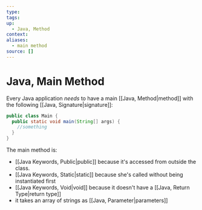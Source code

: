 ```yaml
---
type:
tags:
up:
  - Java, Method
context:
aliases:
  - main method
source: []
---
```


# Java, Main Method

Every Java application _needs_ to have a main [[Java, Method|method]] with the following [[Java, Signature|signature]]:
```java
public class Main {
  public static void main(String[] args) {
    //something
  }
}
```

The main method is:
- [[Java Keywords, Public|public]] because it's accessed from outside the class.
- [[Java Keywords, Static|static]] because she's called without being instantiated first
- [[Java Keywords, Void|void]] because it doesn't have a [[Java, Return Type|return type]]
- it takes an array of strings as [[Java, Parameter|parameters]]